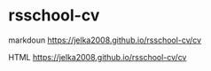# rsschool-cv

markdoun
https://jelka2008.github.io/rsschool-cv/cv

HTML
https://jelka2008.github.io/rsschool-cv/cv
